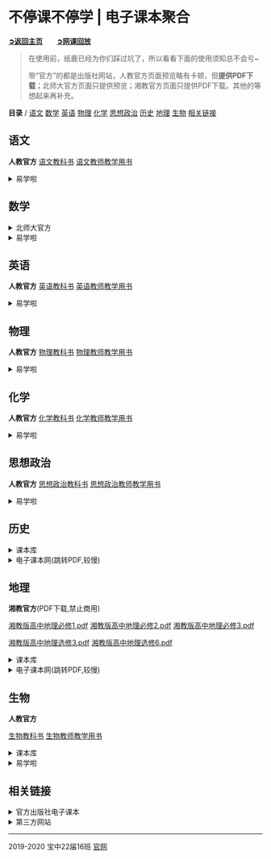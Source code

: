 # 不停课不停学 | 电子课本聚合

[**➲返回主页**](index)　　[**➲网课回放**](replay)

> 在使用前，纸鹿已经为你们踩过坑了，所以看看下面的使用须知总不会亏~
>
> 带“官方”的都是出版社网站，人教官方页面预览略有卡顿，但**提供PDF下载**；北师大官方页面只提供预览；湘教官方页面只提供PDF下载。其他的等想起来再补充。

**目录** / [语文](#语文) [数学](#数学) [英语](#英语) [物理](#物理) [化学](#化学) [思想政治](#思想政治) [历史](#历史) [地理](#地理) [生物](#生物) [相关链接](#相关链接)

## 语文

**人教官方**
[语文教科书](https://bp.pep.com.cn/jc/ptgzkcbzsyjks/gzkbywjc/)
[语文教师教学用书](https://bp.pep.com.cn/jc/ptgzkcbzsyjks/gzkbywjsys/)

<details>

<summary>易学啦</summary>

[必修1](https://m.yixuela.com/books/yuwen/rjb/rjbgzywbx1)
[必修2](https://m.yixuela.com/books/yuwen/rjb/rjbgzywbx2)
[必修3](https://m.yixuela.com/books/yuwen/rjb/rjbgzywbx3)
[必修4](https://m.yixuela.com/books/yuwen/rjb/rjbgzywbx4)
[必修5](https://m.yixuela.com/books/yuwen/rjb/rjbgzywbx5)

</details>

## 数学

<details>

<summary>北师大官方</summary>

[必修1](http://www.100875.com.cn/show/resourceDetail_eBookAndTeacher.html?resId=50a27afd37844da9bdc0f6f4fb21dc77&type=SYN&contributeId=9208&tp=Ebook)
[必修2](http://www.100875.com.cn/show/resourceDetail_eBookAndTeacher.html?resId=374aa753d08c4a829041d43841f3eca5&type=SYN&contributeId=9234&tp=Ebook)
[必修3](http://www.100875.com.cn/show/resourceDetail_eBookAndTeacher.html?resId=0f8f02f309f940c387560297308affd2&type=SYN&contributeId=9217&tp=Ebook)
[必修4](http://www.100875.com.cn/show/resourceDetail_eBookAndTeacher.html?resId=f7d531dd4e97419e8f5a8bb2d71cce70&type=SYN&contributeId=9317&tp=Ebook)
[必修5](http://www.100875.com.cn/show/resourceDetail_eBookAndTeacher.html?resId=555c31058cdf47c3ac0a7e02b968c538&type=SYN&contributeId=9314&tp=Ebook)

[选修1-1](http://www.100875.com.cn/show/resourceDetail_eBookAndTeacher.html?resId=32dca9ff01d04552844178d217ebc0cd&type=SYN&contributeId=9284&tp=Ebook)
[选修1-2](http://www.100875.com.cn/show/resourceDetail_eBookAndTeacher.html?resId=817434bae0914d0d9c1a7fba79943a52&type=SYN&contributeId=9316&tp=Ebook)

[选修2-1](http://www.100875.com.cn/show/resourceDetail_eBookAndTeacher.html?resId=8dd5310ef80c4328ba675c5155332580&type=SYN&contributeId=9319&tp=Ebook)
[选修2-2](http://www.100875.com.cn/show/resourceDetail_eBookAndTeacher.html?resId=86b2ac3edd404180963c44a45bb5f0ba&type=SYN&contributeId=9310&tp=Ebook)
[选修2-3](http://www.100875.com.cn/show/resourceDetail_eBookAndTeacher.html?resId=fb32a152fa9d4e7b92f5f0aa5b4bdbb7&type=SYN&contributeId=9301&tp=Ebook)

[选修3-1](http://www.100875.com.cn/show/resourceDetail_eBookAndTeacher.html?resId=9eb6209b63a14f438c51cc4dcd1e31bd&type=SYN&contributeId=9315&tp=Ebook)
~~选修3-2~~
[选修3-3](http://www.100875.com.cn/show/resourceDetail_eBookAndTeacher.html?resId=54257122fe71403db3ef1f1328b5fff2&type=SYN&contributeId=9291&tp=Ebook)
[选修3-4](http://www.100875.com.cn/show/resourceDetail_eBookAndTeacher.html?resId=d547ab2e6e8e47edb9efcafdd8ebc172&type=SYN&contributeId=9321&tp=Ebook)

[选修4-1](http://www.100875.com.cn/show/resourceDetail_eBookAndTeacher.html?resId=53077913bb6d4a9097c1ced9e204912c&type=SYN&contributeId=9320&tp=Ebook)
[选修4-2](http://www.100875.com.cn/show/resourceDetail_eBookAndTeacher.html?resId=d827971fdf06420abf61e7b540a8633d&type=SYN&contributeId=9211&tp=Ebook)
~~选修4-3~~
[选修4-4](http://www.100875.com.cn/show/resourceDetail_eBookAndTeacher.html?resId=c9aba80f2bf1425fbf7b5f5808b8f1ef&type=SYN&contributeId=9255&tp=Ebook)
[选修4-5](http://www.100875.com.cn/show/resourceDetail_eBookAndTeacher.html?resId=b1c63c62bcf141618e9bc135cd39e10c&type=SYN&contributeId=9312&tp=Ebook)
[选修4-6](http://www.100875.com.cn/show/resourceDetail_eBookAndTeacher.html?resId=9c4e7d13fbc84481b4b7472149976c16&type=SYN&contributeId=9318&tp=Ebook)
[选修4-7](http://www.100875.com.cn/show/resourceDetail_eBookAndTeacher.html?resId=3a2767d1dca84e3b912f464725a4c242&type=SYN&contributeId=9285&tp=Ebook)

</details>

<details>

<summary>易学啦</summary>

[必修1](https://m.yixuela.com/books/shuxue/bsd/bsdsxbx1)
[必修2](https://m.yixuela.com/books/shuxue/bsd/bsdsxbx2)
[必修3](https://m.yixuela.com/books/shuxue/bsd/bsdsxbx3)
[必修4](https://m.yixuela.com/books/shuxue/bsd/bsdsxbx4)
[必修5](https://m.yixuela.com/books/shuxue/bsd/bsdsxbx5)

</details>

## 英语

**人教官方**
[英语教科书](https://bp.pep.com.cn/jc/ptgzkcbzsyjks/gzkbyyjc/)
[英语教师教学用书](https://bp.pep.com.cn/jc/ptgzkcbzsyjks/gzkbyyjsys/)

<details>
<summary>易学啦</summary>

[必修1](https://m.yixuela.com/books/yingyu/rjb/rjbgzyybx1)
[必修2](https://m.yixuela.com/books/yingyu/rjb/rjbgzyybx2)
[必修3](https://m.yixuela.com/books/yingyu/rjb/rjbgzyybx3)
[必修4](https://m.yixuela.com/books/yingyu/rjb/rjbgzyybx4)
[必修5](https://m.yixuela.com/books/yingyu/rjb/rjbgzyybx5)

</details>

## 物理

**人教官方**
[物理教科书](https://bp.pep.com.cn/jc/ptgzkcbzsyjks/gzkbwljc/)
[物理教师教学用书](https://bp.pep.com.cn/jc/ptgzkcbzsyjks/gzkbwljsys/)

<details>

<summary>易学啦</summary>

[必修1](https://m.yixuela.com/books/wuli/rjb/rjbgzwlbx1)
[必修2](https://m.yixuela.com/books/wuli/rjb/rjbgzwlbx2)

[选修1-1](https://m.yixuela.com/books/wuli/rjb/rjbgzwlxx11)
[选修1-2](https://m.yixuela.com/books/wuli/rjb/rjbgzwlxx12)

[选修3-1](https://m.yixuela.com/books/wuli/rjb/rjbgzwlxx31)
[选修3-2](https://m.yixuela.com/books/wuli/rjb/rjbgzwlxx32)
[选修3-3](https://m.yixuela.com/books/wuli/rjb/rjbgzwlxx33)
[选修3-4](https://m.yixuela.com/books/wuli/rjb/rjbgzwlxx34)
[选修3-5](https://m.yixuela.com/books/wuli/rjb/rjbgzwlxx35)

</details>

## 化学

**人教官方**
[化学教科书](https://bp.pep.com.cn/jc/ptgzkcbzsyjks/gzkbhxjc/)
[化学教师教学用书](https://bp.pep.com.cn/jc/ptgzkcbzsyjks/gzkbhxjsys/)

<details>

<summary>易学啦</summary>

[必修1](https://m.yixuela.com/books/huaxue/rjb/rjbgzhxbx1)
[必修2](https://m.yixuela.com/books/huaxue/rjb/rjbgzhxbx2)

[选修1](https://m.yixuela.com/books/huaxue/rjb/rjbgzhxxx1)
[选修2](https://m.yixuela.com/books/huaxue/rjb/rjbgzhxxx2)
[选修3](https://m.yixuela.com/books/huaxue/rjb/rjbgzhxxx3)
[选修4](https://m.yixuela.com/books/huaxue/rjb/rjbgzhxxx4)
[选修5](https://m.yixuela.com/books/huaxue/rjb/rjbgzhxxx5)
[选修6](https://m.yixuela.com/books/huaxue/rjb/rjbgzhxxx6)

</details>

## 思想政治

**人教官方**
[思想政治教科书](https://bp.pep.com.cn/jc/ptgzkcbzsyjks/)
[思想政治教师教学用书](https://bp.pep.com.cn/jc/ptgzkcbzsyjks/gzkbsxzzjsys/)

<details>

<summary>易学啦</summary>

[必修1](https://m.yixuela.com/books/zhengzhi/rjb/rjbzzgzbx1)
[必修2](https://m.yixuela.com/books/zhengzhi/rjb/rjbzzgzbx2)
[必修3](https://m.yixuela.com/books/zhengzhi/rjb/rjbzzgzbx3)
[必修4](https://m.yixuela.com/books/zhengzhi/rjb/rjbzzgzbx4)

[选修1](https://m.yixuela.com/books/zhengzhi/rjb/rjbzzgzxx1)
[选修2](https://m.yixuela.com/books/zhengzhi/rjb/rjbgszzxx2)
[选修3](https://m.yixuela.com/books/zhengzhi/rjb/rjbgszzxx3)
[选修4](https://m.yixuela.com/books/zhengzhi/rjb/rjbgszzxx4)
[选修5](https://m.yixuela.com/books/zhengzhi/rjb/rjbgszzxx5)
[选修6](https://m.yixuela.com/books/zhengzhi/rjb/rjbgszzxx6)

</details>

## 历史

<details>

<summary>课本库</summary>

[必修1](http://www.kebenku.com/jiaocai/lishi/renmin/10bx1/64258.html)
[必修2](http://www.kebenku.com/jiaocai/lishi/renmin/10bx2/64256.html)
[必修3](http://www.kebenku.com/jiaocai/lishi/renmin/11bx3/64260.html)

[选修1](http://www.kebenku.com/jiaocai/lishi/renmin/11xx1/69327.html)
[选修2](http://www.kebenku.com/jiaocai/lishi/renmin/11xx2/69324.html)
[选修3](http://www.kebenku.com/jiaocai/lishi/renmin/11xx3/69321.html)
[选修4](http://www.kebenku.com/jiaocai/lishi/renmin/12xx4/69318.html)
[选修5](http://www.kebenku.com/jiaocai/lishi/renmin/12xx5/69315.html)
[选修6](http://www.kebenku.com/jiaocai/lishi/renmin/12xx6/69312.html)

</details>

<details>

<summary>电子课本网(跳转PDF,较慢)</summary>

[必修1](http://www.dzkbw.com/books/renming/lishi/pgbx1/)
[必修2](http://www.dzkbw.com/books/renming/lishi/pgbx2/)
[必修3](http://www.dzkbw.com/books/renming/lishi/pgbx3/)

[选修1](http://www.dzkbw.com/books/renming/lishi/pgxx1/)
[选修2](http://www.dzkbw.com/books/renming/lishi/pgxx2/)
[选修3](http://www.dzkbw.com/books/renming/lishi/pgxx3/)
[选修4](http://www.dzkbw.com/books/renming/lishi/pgxx4/)
[选修5](http://www.dzkbw.com/books/renming/lishi/pgxx5/)
[选修6](http://www.dzkbw.com/books/renming/lishi/pgxx6/)

</details>

## 地理

**湘教官方**(PDF下载,禁止商用)

[湘教版高中地理必修1.pdf](https://bkw-legacy.oss-cn-shenzhen.aliyuncs.com/cms/news/2020-02-03/iqslDEBmQVuxRpxFaVccAw.pdf)
[湘教版高中地理必修2.pdf](https://bkw-legacy.oss-cn-shenzhen.aliyuncs.com/cms/news/2020-02-03/N9PyB62fRJyd7x_LXThubA.pdf)
[湘教版高中地理必修3.pdf](https://bkw-legacy.oss-cn-shenzhen.aliyuncs.com/cms/news/2020-02-03/2x8wQ0uQRuGKR2CYMk1HUQ.pdf)

[湘教版高中地理选修3.pdf](https://bkw-legacy.oss-cn-shenzhen.aliyuncs.com/cms/news/2020-02-03/zXtVm6vMRieuXUQpOAahfQ.pdf)
[湘教版高中地理选修6.pdf](https://bkw-legacy.oss-cn-shenzhen.aliyuncs.com/cms/news/2020-02-03/A4uJbtfFSW-evGH2oEKLOw.pdf)

<details>

<summary>课本库</summary>

[必修2](http://www.kebenku.com/jiaocai/dili/xiangjiao/10bx2/60786.html)
[必修3](http://www.kebenku.com/jiaocai/dili/xiangjiao/10bx3/60784.html)

[选修6](http://www.kebenku.com/jiaocai/dili/xiangjiao/11xx6/69350.html)

</details>

<details>

<summary>电子课本网(跳转PDF,较慢)</summary>

[必修1](http://www.dzkbw.com/books/xjb/dili/gzbx1/)
[必修2](http://www.dzkbw.com/books/xjb/dili/gzbx2/)
[必修3](http://www.dzkbw.com/books/xjb/dili/gzbx3/)

[选修3](http://www.dzkbw.com/books/xjb/dili/gzxx3/)
[选修6](http://www.dzkbw.com/books/xjb/dili/gzxx6/)

</details>

## 生物

**人教官方**

[生物教科书](https://bp.pep.com.cn/jc/ptgzkcbzsyjks/gzkbswjc/)
[生物教师教学用书](https://bp.pep.com.cn/jc/ptgzkcbzsyjks/gzkbswjsys/)

<details>

<summary>课本库</summary>

[必修1](http://www.kebenku.com/jiaocai/shengwu/renjiao/10bx1/76659.html)
[必修2](http://www.kebenku.com/jiaocai/shengwu/renjiao/10bx2/76642.html)
[必修3](http://www.kebenku.com/jiaocai/shengwu/renjiao/11bx3/76637.html)

[选修1](http://www.kebenku.com/jiaocai/shengwu/renjiao/11xx1/76599.html)
[选修2](http://www.kebenku.com/jiaocai/shengwu/renjiao/12xx2/76570.html)
[选修3](http://www.kebenku.com/jiaocai/shengwu/renjiao/12xx3/76565.html)

</details>

<details>

<summary>易学啦</summary>

~~必修1~~
[必修2](https://m.yixuela.com/books/shengwu/rjb/rjbswgebx2)
[必修3](https://m.yixuela.com/books/shengwu/rjb/rjbswgebx3)

</details>

## 相关链接

<details>

<summary>官方出版社电子课本</summary>

[【人民教育出版社官方】普通高中课程标准实验教科书](https://bp.pep.com.cn/jc/ptgzkcbzsyjks/)
[常见问题与解答](https://bp.pep.com.cn/jc/202002/t20200217_1949977.html)

[【北京师范大学出版集团旗下】基础教育教材网(高中数学)](http://www.100875.com.cn/show/resource.html?sectionNewId=gaozhong&subjectNewId=gaozhong-shuxue)

[【湖南教育出版社旗下】贝壳网](https://www.bakclass.com/)

</details>

<details>

<summary>第三方网站</summary>

[【易学啦】电子课本网](https://m.yixuela.com/books/)

[【电子课本库网】课本库](http://www.kebenku.com/)

[【瑞文网】教材电子课本](https://www.ruiwen.com/jiaocai/)

[电子课本网(仅导航)](http://www.dzkbw.com/)

[好多电子课本网(仅导航)](http://www.haoduoyun.cc/)

</details>

------

2019-2020 宝中22届16班 [官网](http://ucme.icu)
